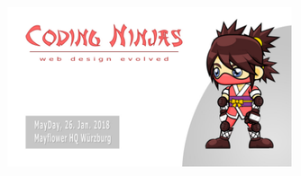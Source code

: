 ![Coding Ninjas](https://github.com/christopherstock/coding-ninjas/raw/master/_ASSETS/promo/image/promo_1500x1000.jpg)
